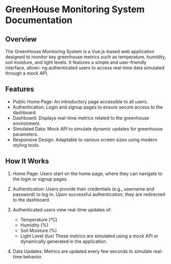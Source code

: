 # GreenHouse Monitoring System Documentation

## Overview
The GreenHouse Monitoring System is a Vue.js-based web application designed to monitor key greenhouse metrics such as temperature, humidity, soil moisture, and light levels. It features a simple and user-friendly interface, allowi- ng authenticated users to access real-time data simulated through a mock API.

## Features
- Public Home Page: An introductory page accessible to all users.
- Authentication: Login and signup pages to ensure secure access to the dashboard.
- Dashboard: Displays real-time metrics related to the greenhouse environment.
- Simulated Data: Mock API to simulate dynamic updates for greenhouse parameters.
- Responsive Design: Adaptable to various screen sizes using modern styling tools.

## How It Works
1. Home Page:
   Users start on the home page, where they can navigate to the login or signup pages.
   
2. Authentication:
   Users provide their credentials (e.g., username and password) to log in. Upon successful authentication, they are redirected to the dashboard.
   
3. Authenticated users view real-time updates of:
   - Temperature (°C)
   - Humidity (%)
   - Soil Moisture (%)
   - Light Level (lux)
     These metrics are simulated using a mock API or dynamically generated in the application.
4. Data Updates:
   Metrics are updated every few seconds to simulate real-time behavior.



